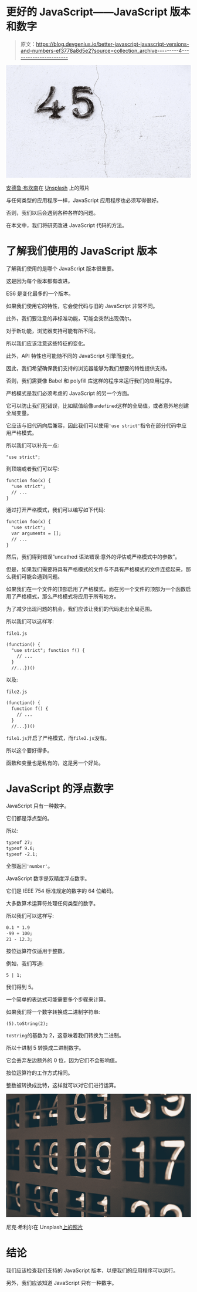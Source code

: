 # 更好的 JavaScript——JavaScript 版本和数字

> 原文：<https://blog.devgenius.io/better-javascript-javascript-versions-and-numbers-ef3778a8d5e2?source=collection_archive---------4----------------------->

![](img/333681543a928bac10f1bdb781ca48b3.png)

[安德鲁·布坎南](https://unsplash.com/@photoart2018?utm_source=medium&utm_medium=referral)在 [Unsplash](https://unsplash.com?utm_source=medium&utm_medium=referral) 上的照片

与任何类型的应用程序一样，JavaScript 应用程序也必须写得很好。

否则，我们以后会遇到各种各样的问题。

在本文中，我们将研究改进 JavaScript 代码的方法。

# 了解我们使用的 JavaScript 版本

了解我们使用的是哪个 JavaScript 版本很重要。

这是因为每个版本都有改进。

ES6 是变化最多的一个版本。

如果我们使用它的特性，它会使代码与旧的 JavaScript 非常不同。

此外，我们要注意的非标准功能，可能会突然出现偶尔。

对于新功能，浏览器支持可能有所不同。

所以我们应该注意这些特征的变化。

此外，API 特性也可能随不同的 JavaScript 引擎而变化。

因此，我们希望确保我们支持的浏览器能够为我们想要的特性提供支持。

否则，我们需要像 Babel 和 polyfill 库这样的程序来运行我们的应用程序。

严格模式是我们必须考虑的 JavaScript 的另一个方面。

它可以防止我们犯错误，比如赋值给像`undefined`这样的全局值，或者意外地创建全局变量。

它应该与旧代码向后兼容，因此我们可以使用`'use strict'`指令在部分代码中应用严格模式。

所以我们可以补充一点:

```
"use strict";
```

到顶端或者我们可以写:

```
function foo(x) {
  "use strict";
  // ...
}
```

通过打开严格模式，我们可以编写如下代码:

```
function foo(x) {
  "use strict";
  var arguments = [];
  // ...
}
```

然后，我们得到错误“uncathed 语法错误:意外的评估或严格模式中的参数”。

但是，如果我们需要将具有严格模式的文件与不具有严格模式的文件连接起来，那么我们可能会遇到问题。

如果我们在一个文件的顶部启用了严格模式，而在另一个文件的顶部为一个函数启用了严格模式，那么严格模式将应用于所有地方。

为了减少出现问题的机会，我们应该让我们的代码走出全局范围。

所以我们可以这样写:

`file1.js`

```
(function() {
  "use strict"; function f() {
    // ...
  }
  //...})()
```

以及:

`file2.js`

```
(function() {
  function f() {
    // ...
  }
  //...})()
```

`file1.js`开启了严格模式，而`file2.js`没有。

所以这个要好得多。

函数和变量也是私有的，这是另一个好处。

# JavaScript 的浮点数字

JavaScript 只有一种数字。

它们都是浮点型的。

所以:

```
typeof 27;
typeof 9.6;
typeof -2.1;
```

全部返回`'number'`。

JavaScript 数字是双精度浮点数字。

它们是 IEEE 754 标准规定的数字的 64 位编码。

大多数算术运算符处理任何类型的数字。

所以我们可以这样写:

```
0.1 * 1.9
-99 + 100;
21 - 12.3;
```

按位运算符仅适用于整数。

例如，我们写道:

```
5 | 1;
```

我们得到 5。

一个简单的表达式可能需要多个步骤来计算。

如果我们将一个数字转换成二进制字符串:

```
(5).toString(2); 
```

`toString`的基数为 2，这意味着我们转换为二进制。

所以十进制 5 转换成二进制数字。

它会丢弃左边额外的 0 位，因为它们不会影响值。

按位运算符的工作方式相同。

整数被转换成比特，这样就可以对它们进行运算。

![](img/97e247e2d501759a8aef69a3e37d2315.png)

尼克·希利尔在 Unsplash[上的照片](https://unsplash.com?utm_source=medium&utm_medium=referral)

# 结论

我们应该检查我们支持的 JavaScript 版本，以便我们的应用程序可以运行。

另外，我们应该知道 JavaScript 只有一种数字。